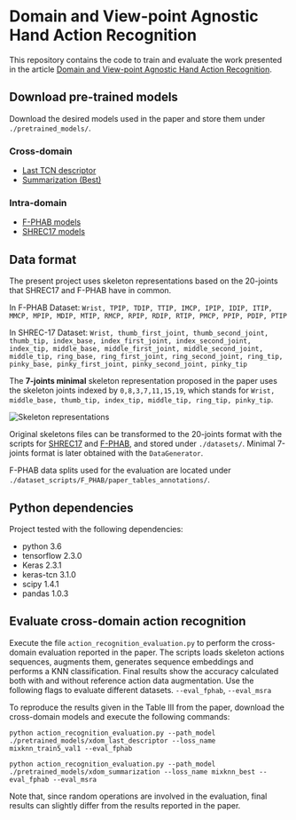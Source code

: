 # Domain and View-point Agnostic Hand Action Recognition

This repository contains the code to train and evaluate the work presented in the article [Domain and View-point Agnostic Hand Action Recognition](--).

## Download pre-trained models

Download the desired models used in the paper and store them under `./pretrained_models/`.

### Cross-domain
* [Last TCN descriptor](https://drive.google.com/file/d/1G8etWqt--gKG7P9NwEYIkSEw56JCdlBB/view?usp=sharing)
* [Summarization (Best)](https://drive.google.com/file/d/14SAHXg6TWNSc8pWjhuEDN2sQadbXTi_q/view?usp=sharing)

### Intra-domain
* [F-PHAB models](https://drive.google.com/file/d/1yF6fAxgabas3juLb6TDBSbAek2YhbYZ8/view?usp=sharing)
* [SHREC17 models](https://drive.google.com/file/d/19dliuo0MJv0seOcOVd-2L2kQHvsASo3q/view?usp=sharing)


## Data format

The present project uses skeleton representations based on the 20-joints that SHREC17 and F-PHAB have in common.

In F-PHAB Dataset: `Wrist, TPIP, TDIP, TTIP, IMCP, IPIP, IDIP, ITIP, MMCP, MPIP, MDIP, MTIP, RMCP, RPIP, RDIP, RTIP, PMCP, PPIP, PDIP, PTIP`

In SHREC-17 Dataset: `Wrist, thumb_first_joint, thumb_second_joint, thumb_tip, index_base, index_first_joint, index_second_joint, index_tip, middle_base, middle_first_joint, middle_second_joint, middle_tip, ring_base, ring_first_joint, ring_second_joint, ring_tip, pinky_base, pinky_first_joint, pinky_second_joint, pinky_tip`

The **7-joints minimal** skeleton representation proposed in the paper uses the skeleton joints indexed by `0,8,3,7,11,15,19`, which stands for `Wrist, middle_base, thumb_tip, index_tip, middle_tip, ring_tip, pinky_tip`.

![Skeleton representations](https://github.com/AlbertoSabater/Domain-View-point-Agnostic-Hand-Action-Recognition/blob/main/minimal_hand_v2.png)

Original skeletons files can be transformed to the 20-joints format with the scripts for [SHREC17](https://github.com/AlbertoSabater/Domain-View-point-Agnostic-Hand-Action-Recognition/blob/main/dataset_scripts/common_pose/shrec17_to_common_pose.py) and [F-PHAB](https://github.com/AlbertoSabater/Domain-View-point-Agnostic-Hand-Action-Recognition/blob/main/dataset_scripts/common_pose/f-phab_to_common_pose.py), and stored under `./datasets/`. Minimal 7-joints format is later obtained with the `DataGenerator`.

F-PHAB data splits used for the evaluation are located under `./dataset_scripts/F_PHAB/paper_tables_annotations/`.


## Python dependencies

Project tested with the following dependencies:

 * python 3.6
 * tensorflow 2.3.0
 * Keras 2.3.1
 * keras-tcn 3.1.0
 * scipy 1.4.1
 * pandas 1.0.3


## Evaluate cross-domain action recognition

Execute the file `action_recognition_evaluation.py` to perform the cross-domain evaluation reported in the paper. The scripts loads skeleton actions sequences, augments them, generates sequence embeddings and performs a KNN classification. Final results show the accuracy calculated both with and without reference action data augmentation. Use the following flags to evaluate different datasets. `--eval_fphab`, `--eval_msra`

To reproduce the results given in the Table III from the paper, download the cross-domain models and execute the following commands:

`python action_recognition_evaluation.py --path_model ./pretrained_models/xdom_last_descriptor --loss_name mixknn_train5_val1 --eval_fphab`

`python action_recognition_evaluation.py --path_model ./pretrained_models/xdom_summarization --loss_name mixknn_best --eval_fphab --eval_msra`

Note that, since random operations are involved in the evaluation, final results can slightly differ from the results reported in the paper.
